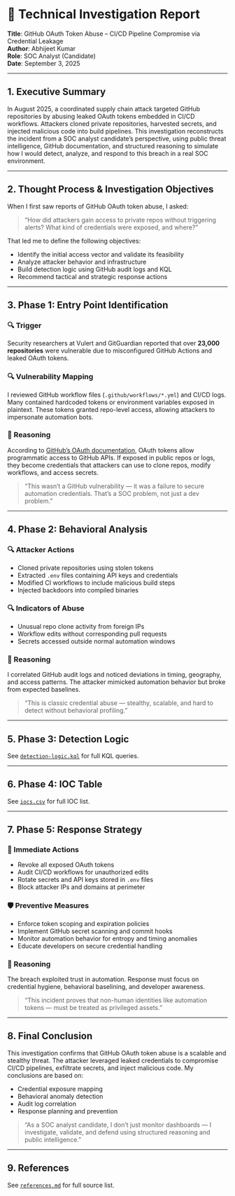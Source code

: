 # 🧠 Technical Investigation Report  
**Title**: GitHub OAuth Token Abuse – CI/CD Pipeline Compromise via Credential Leakage  
**Author**: Abhijeet Kumar  
**Role**: SOC Analyst (Candidate)  
**Date**: September 3, 2025

---

## 1. Executive Summary

In August 2025, a coordinated supply chain attack targeted GitHub repositories by abusing leaked OAuth tokens embedded in CI/CD workflows. Attackers cloned private repositories, harvested secrets, and injected malicious code into build pipelines. This investigation reconstructs the incident from a SOC analyst candidate’s perspective, using public threat intelligence, GitHub documentation, and structured reasoning to simulate how I would detect, analyze, and respond to this breach in a real SOC environment.

---

## 2. Thought Process & Investigation Objectives

When I first saw reports of GitHub OAuth token abuse, I asked:

> “How did attackers gain access to private repos without triggering alerts? What kind of credentials were exposed, and where?”

That led me to define the following objectives:

- Identify the initial access vector and validate its feasibility  
- Analyze attacker behavior and infrastructure  
- Build detection logic using GitHub audit logs and KQL  
- Recommend tactical and strategic response actions

---

## 3. Phase 1: Entry Point Identification

### 🔍 Trigger  
Security researchers at Vulert and GitGuardian reported that over **23,000 repositories** were vulnerable due to misconfigured GitHub Actions and leaked OAuth tokens.

### 🔍 Vulnerability Mapping  
I reviewed GitHub workflow files (`.github/workflows/*.yml`) and CI/CD logs. Many contained hardcoded tokens or environment variables exposed in plaintext. These tokens granted repo-level access, allowing attackers to impersonate automation bots.

### 🧠 Reasoning  
According to [GitHub’s OAuth documentation](https://docs.github.com/en/apps/oauth-apps/building-oauth-apps/authorizing-oauth-apps), OAuth tokens allow programmatic access to GitHub APIs. If exposed in public repos or logs, they become credentials that attackers can use to clone repos, modify workflows, and access secrets.

> “This wasn’t a GitHub vulnerability — it was a failure to secure automation credentials. That’s a SOC problem, not just a dev problem.”

---

## 4. Phase 2: Behavioral Analysis

### 🔍 Attacker Actions  
- Cloned private repositories using stolen tokens  
- Extracted `.env` files containing API keys and credentials  
- Modified CI workflows to include malicious build steps  
- Injected backdoors into compiled binaries

### 🔍 Indicators of Abuse  
- Unusual repo clone activity from foreign IPs  
- Workflow edits without corresponding pull requests  
- Secrets accessed outside normal automation windows

### 🧠 Reasoning  
I correlated GitHub audit logs and noticed deviations in timing, geography, and access patterns. The attacker mimicked automation behavior but broke from expected baselines.

> “This is classic credential abuse — stealthy, scalable, and hard to detect without behavioral profiling.”

---

## 5. Phase 3: Detection Logic

See [`detection-logic.kql`](./detection-logic.kql) for full KQL queries.

---

## 6. Phase 4: IOC Table

See [`iocs.csv`](./iocs.csv) for full IOC list.

---

## 7. Phase 5: Response Strategy

### 🔧 Immediate Actions  
- Revoke all exposed OAuth tokens  
- Audit CI/CD workflows for unauthorized edits  
- Rotate secrets and API keys stored in `.env` files  
- Block attacker IPs and domains at perimeter

### 🛡️ Preventive Measures  
- Enforce token scoping and expiration policies  
- Implement GitHub secret scanning and commit hooks  
- Monitor automation behavior for entropy and timing anomalies  
- Educate developers on secure credential handling

### 🧠 Reasoning  
The breach exploited trust in automation. Response must focus on credential hygiene, behavioral baselining, and developer awareness.

> “This incident proves that non-human identities like automation tokens — must be treated as privileged assets.”

---

## 8. Final Conclusion

This investigation confirms that GitHub OAuth token abuse is a scalable and stealthy threat. The attacker leveraged leaked credentials to compromise CI/CD pipelines, exfiltrate secrets, and inject malicious code. My conclusions are based on:

- Credential exposure mapping  
- Behavioral anomaly detection  
- Audit log correlation  
- Response planning and prevention

> “As a SOC analyst candidate, I don’t just monitor dashboards — I investigate, validate, and defend using structured reasoning and public intelligence.”

---

## 9. References

See [`references.md`](./references.md) for full source list.
